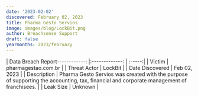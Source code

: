 ```yaml
---
date: '2023-02-02'
discovered: February 02, 2023
title: Pharma Gesto Servios
image: images/blog/LockBit.png
author: Breachsense Support
draft: false
yearmonths: 2023/february
---
```


| Data Breach Report------------:     |:-------------:    | :-----:|
| Victim      | pharmagestao.com.br      | 
| Threat Actor      | LockBit      | 
| Date Discovered      | Feb 02, 2023      | 
| Description      | Pharma Gesto Servios was created with the purpose of supporting the accounting, tax, financial and corporate management of franchisees.      | 
| Leak Size      | Unknown      | 

